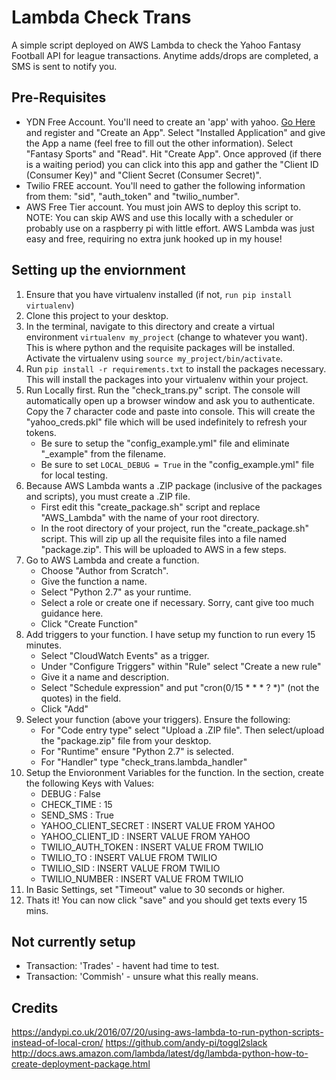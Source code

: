# Lambda Check Trans

A simple script deployed on AWS Lambda to check the Yahoo Fantasy Football API for league transactions.  Anytime adds/drops are completed, a SMS is sent to notify you.

## Pre-Requisites
* YDN Free Account.  You'll need to create an 'app' with yahoo.  [Go Here](https://developer.yahoo.com/apps/) and register and "Create an App".  Select "Installed Application" and give the App a name (feel free to fill out the other information). Select "Fantasy Sports" and "Read".  Hit "Create App".  Once approved (if there is a waiting period) you can click into this app and gather the "Client ID (Consumer Key)" and "Client Secret (Consumer Secret)".
* Twilio FREE account.  You'll need to gather the following information from them: "sid", "auth_token" and "twilio_number".
* AWS Free Tier account.  You must join AWS to deploy this script to. NOTE: You can skip AWS and use this locally with a scheduler or probably use on a raspberry pi with little effort.  AWS Lambda was just easy and free, requiring no extra junk hooked up in my house!

## Setting up the enviornment
1. Ensure that you have virtualenv installed (if not, `run pip install virtualenv`)
2. Clone this project to your desktop.
3. In the terminal, navigate to this directory and create a virtual environment `virtualenv my_project` (change to whatever you want).  This is where python and the requisite packages will be installed.  Activate the virtualenv using `source my_project/bin/activate`.
4. Run `pip install -r requirements.txt` to install the packages necessary.  This will install the packages into your virtualenv within your project.
5. Run Locally first.  Run the "check_trans.py" script.  The console will automatically open up a browser window and ask you to authenticate.  Copy the 7 character code and paste into console.  This will create the "yahoo_creds.pkl" file which will be used indefinitely to refresh your tokens.
    - Be sure to setup the "config_example.yml" file and eliminate "_example" from the filename.
    - Be sure to set `LOCAL_DEBUG = True` in the "config_example.yml" file for local testing.
6. Because AWS Lambda wants a .ZIP package (inclusive of the packages and scripts), you must create a .ZIP file.
    - First edit this "create_package.sh" script and replace "AWS_Lambda" with the name of your root directory.
    - In the root directory of your project, run the "create_package.sh" script.  This will zip up all the requisite files into a file named "package.zip".  This will be uploaded to AWS in a few steps.
7. Go to AWS Lambda and create a function.
    - Choose "Author from Scratch".
    - Give the function a name.
    - Select "Python 2.7" as your runtime.
    - Select a role or create one if necessary.  Sorry, cant give too much guidance here.
    - Click "Create Function"
8. Add triggers to your function.  I have setup my function to run every 15 minutes.
    - Select "CloudWatch Events" as a trigger.
    - Under "Configure Triggers" within "Rule" select "Create a new rule"
    - Give it a name and description.
    - Select "Schedule expression" and put "cron(0/15 * * * ? *)" (not the quotes) in the field.
    - Click "Add"
9. Select your function (above your triggers). Ensure the following:
    - For "Code entry type" select "Upload a .ZIP file".  Then  select/upload the "package.zip" file from your desktop.
    - For "Runtime" ensure "Python 2.7" is selected.
    - For "Handler" type "check_trans.lambda_handler"
10. Setup the Envioronment Variables for the function.  In the section, create the following Keys with Values:
    - DEBUG : False
    - CHECK_TIME : 15
    - SEND_SMS : True
    - YAHOO_CLIENT_SECRET : INSERT VALUE FROM YAHOO
    - YAHOO_CLIENT_ID : INSERT VALUE FROM YAHOO
    - TWILIO_AUTH_TOKEN : INSERT VALUE FROM TWILIO
    - TWILIO_TO : INSERT VALUE FROM TWILIO
    - TWILIO_SID : INSERT VALUE FROM TWILIO
    - TWILIO_NUMBER : INSERT VALUE FROM TWILIO
11. In Basic Settings, set "Timeout" value to 30 seconds or higher.
12. Thats it!  You can now click "save" and you should get texts every 15 mins.

## Not currently setup
* Transaction: 'Trades' - havent had time to test.
* Transaction: 'Commish' - unsure what this really means.

## Credits
https://andypi.co.uk/2016/07/20/using-aws-lambda-to-run-python-scripts-instead-of-local-cron/
https://github.com/andy-pi/toggl2slack
http://docs.aws.amazon.com/lambda/latest/dg/lambda-python-how-to-create-deployment-package.html